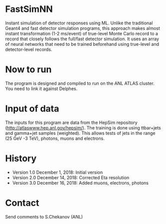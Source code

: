 # FastSimNN
Instant simulation of detector responses using ML.
Unlike the traditional Geant4 and fast detector simulation programs,
this approach makes almost instant transformation (1-2 ms/event) of true-level Monte Carlo
record to a record that closely follows the full/fast detector simulation.
It uses an array of neural networks that need to be trained beforehand using true-level and
detector-level records.


# Now to run
The program is designed and compiled to run on the ANL ATLAS cluster.
You need to link it against Delphes. 

# Input of data
The inputs for this program are data from the HepSim repository (http://atlaswww.hep.anl.gov/hepsim/). 
The training is done using ttbar+jets and gamma+jet samples (weighted). This allows
tests of jets in the range (25 GeV -3 TeV), photons, muons and electrons. 


# History

 - Version 1.0 December 1, 2018: Initial version
 - Version 2.0 December 14, 2018: Corrected Eta resolution
 - Version 3.0 December 16, 2018: Added muons, electrons, photons

# Contact 
Send  comments to S.Chekanov (ANL)
